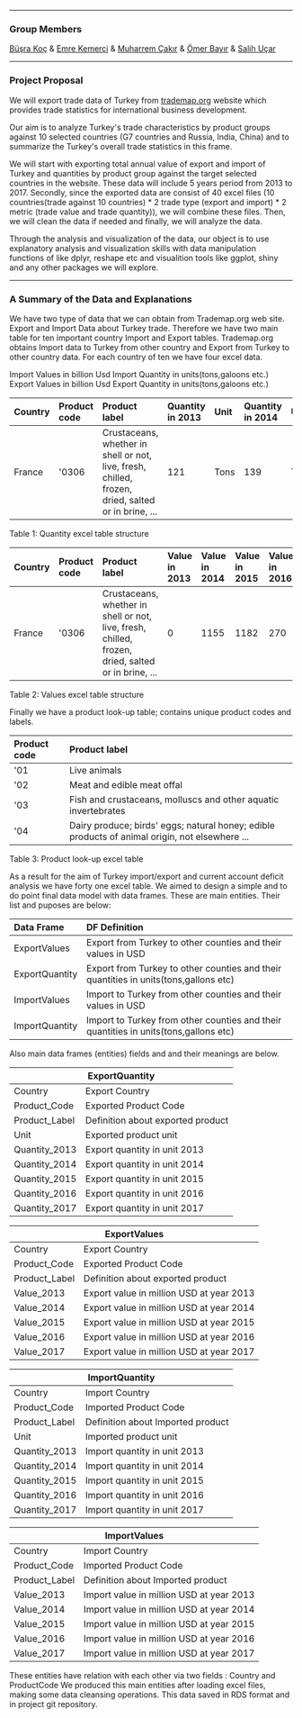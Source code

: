 ﻿***
### Group Members
[Büşra Koç](https://mef-bda503.github.io/pj18-busraakoc/) 	&	 [Emre Kemerci](https://mef-bda503.github.io/pj18-EmreKemerci/)		&	 [Muharrem Çakır](https://mef-bda503.github.io/pj18-muharremcakir81/)	&	[Ömer Bayır](https://mef-bda503.github.io/pj18-omerbayir/) 	&	[Salih Uçar](https://mef-bda503.github.io/pj18-ucarsal/)

***
### Project Proposal
We will export trade data of Turkey from [trademap.org](https://www.trademap.org/) website which provides trade statistics for international business development.


Our aim is to analyze Turkey's trade characteristics by product groups against 10 selected countries (G7 countries and Russia, India, China) and to summarize the Turkey's overall trade statistics in this frame.


We will start with exporting total annual value of export and import of Turkey and quantities by product group against the target selected countries in the website. These data will include 5 years period from 2013 to 2017.
Secondly, since the exported data are consist of 40 excel files (10 countries(trade against 10 countries) * 2 trade type (export and import) * 2 metric (trade value and trade quantity)), we will combine these files.
Then, we will clean the data if needed and finally, we will analyze the data.


Through the analysis and visualization of the data, our object is to use explanatory analysis and visualization skills with data manipulation functions of like dplyr, reshape etc and visualition tools like ggplot, shiny and any other packages we will explore.

***
### A Summary of the Data and Explanations       
We have two type of data that we can obtain from Trademap.org web site. Export and Import Data about Turkey trade.
Therefore we have two main table for ten important country Import and Export tables. Trademap.org obtains Import data to Turkey from other country and Export from Turkey to other country data. For each country of ten we have four excel data.

Import Values in billion Usd
Import Quantity in units(tons,galoons etc.) 
Export Values in billion Usd
Export Quantity in units(tons,galoons etc.) 


<table>
<thead>
<tr class="header">
<th align="left">Country</th>
<th align="left">Product code</th>
<th align="left">Product label</th>
<th align="left">Quantity in 2013</th>
<th align="left">Unit</th>
<th align="left">Quantity in 2014</th>
<th align="left">Unit</th>
<th align="left">Quantity in 2015</th>
<th align="left">Unit</th>
<th align="left">Quantity in 2016</th>
<th align="left">Unit</th>
<th align="left">Quantity in 2017</th>
<th align="left">Unit</th>
</tr>
</thead>

<tbody>
<tr class="odd">
<td align="left">France</td>
<td align="left">'0306</td>
<td align="left">Crustaceans, whether in shell or not, live, fresh, chilled, frozen, dried, salted or in brine, ...</td>
<td align="left">121</td>
<td align="left">Tons</td>
<td align="left">139</td>
<td align="left">Tons</td>
<td align="left">22</td>
<td align="left">Tons</td>
<td align="left">24</td>
<td align="left">Tons</td>

</tr>
</tbody>
</table>
			 	 		 	 
Table 1: Quantity excel table structure

<table>
<thead>
<tr class="header">
<th align="left">Country</th>
<th align="left">Product code</th>
<th align="left">Product label</th>
<th align="left">Value in 2013</th>
<th align="left">Value in 2014</th>
<th align="left">Value in 2015</th>
<th align="left">Value in 2016</th>
<th align="left">Value in 2017</th>
</tr>
</thead>

<tbody>
<tr class="odd">
<td align="left">France</td>
<td align="left">'0306</td>
<td align="left">Crustaceans, whether in shell or not, live, fresh, chilled, frozen, dried, salted or in brine, ...</td>
<td align="left">0</td>
<td align="left">1155</td>
<td align="left">1182</td>
<td align="left">270</td>
<td align="left">0</td>
</tr>
</tbody>
</table>

Table 2: Values excel table structure

Finally we have a product look-up table; contains unique product codes and labels.

<table>
<thead>
<tr class="header">
<th align="left">Product code</th>
<th align="left">Product label</th>
</tr>
</thead>

<tbody>
<tr class="odd">
<td align="left">'01</td>
<td align="left">Live animals</td>
</tr>
<tr class="odd">
<td align="left">'02</td>
<td align="left">Meat and edible meat offal</td>
</tr>
<tr class="odd">
<td align="left">'03</td>
<td align="left">Fish and crustaceans, molluscs and other aquatic invertebrates</td>
</tr>
<tr class="odd">
<td align="left">'04</td>
<td align="left">Dairy produce; birds' eggs; natural honey; edible products of animal origin, not elsewhere ...</td>
</tr>
  
</tbody>
</table>

Table 3: Product look-up excel table

As a result for the aim of Turkey import/export and current account deficit analysis we have forty one excel table.
We aimed to design a simple and to do point final data model with data frames. These are main entities. Their list and puposes are below:

<table>
<thead>
<tr class="header">
<th align="left">Data Frame</th>
<th align="left">DF Definition</th>
</tr>
</thead>

<tbody>
<tr class="odd">
<td align="left">ExportValues</td>
<td align="left">Export from Turkey to other counties and their values in USD</td>
</tr>
<tr class="odd">
<td align="left">ExportQuantity</td>
<td align="left">Export from Turkey to other counties and their quantities in units(tons,gallons etc)</td>
</tr>
<tr class="odd">
<td align="left">ImportValues</td>
<td align="left">Import to Turkey from other counties and their values in USD</td>
</tr>
<tr class="odd">
<td align="left">ImportQuantity</td>
<td align="left">Import to Turkey from other counties and their quantities in units(tons,gallons etc)</td>
</tr>
  
</tbody>
</table>

Also main data frames (entities) fields and and their meanings are below. 

<table>
<thead>
<tr class="header">
<th align="center" colspan="2">ExportQuantity</th>
</tr>
</thead>
<tbody>
<tr class="odd">
<td align="left">Country</td>
<td align="left">Export Country</td>
</tr>
<tr class="odd">
<td align="left">Product_Code</td>
<td align="left">Exported Product Code</td>
</tr>
<tr class="odd">
<td align="left">Product_Label</td>
<td align="left">Definition about exported product</td>
</tr>  
<tr class="odd">
<td align="left">Unit</td>
<td align="left">Exported product unit</td>
</tr>
<tr class="odd">
<td align="left">Quantity_2013</td>
<td align="left">Export quantity in unit 2013</td>
</tr>
<tr class="odd">
<td align="left">Quantity_2014</td>
<td align="left">Export quantity in unit 2014</td>
</tr>
<tr class="odd">
<td align="left">Quantity_2015</td>
<td align="left">Export quantity in unit 2015</td>
</tr>
<tr class="odd">
<td align="left">Quantity_2016</td>
<td align="left">Export quantity in unit 2016</td>
</tr>
<tr class="odd">
<td align="left">Quantity_2017</td>
<td align="left">Export quantity in unit 2017</td>
</tr>  
</tbody>
</table>

<table>
<thead>
<tr class="header">
<th align="center" colspan="2">ExportValues</th>
</tr>
</thead>
<tbody>
<tr class="odd">
<td align="left">Country</td>
<td align="left">Export Country</td>
</tr>
<tr class="odd">
<td align="left">Product_Code</td>
<td align="left">Exported Product Code</td>
</tr>
<tr class="odd">
<td align="left">Product_Label</td>
<td align="left">Definition about exported product</td>
</tr>  
<tr class="odd">
<td align="left">Value_2013</td>
<td align="left">Export value in million USD at year 2013</td>
</tr>
<tr class="odd">
<td align="left">Value_2014</td>
<td align="left">Export value in million USD at year 2014</td>
</tr>
<tr class="odd">
<td align="left">Value_2015</td>
<td align="left">Export value in million USD at year 2015</td>
</tr>
<tr class="odd">
<td align="left">Value_2016</td>
<td align="left">Export value in million USD at year 2016</td>
</tr>
<tr class="odd">
<td align="left">Value_2017</td>
<td align="left">Export value in million USD at year 2017</td>
</tr>
  
</tbody>
</table>

<table>
<thead>
<tr class="header">
<th align="center" colspan="2">ImportQuantity</th>
</tr>
</thead>
<tbody>
<tr class="odd">
<td align="left">Country</td>
<td align="left">Import Country</td>
</tr>
<tr class="odd">
<td align="left">Product_Code</td>
<td align="left">Imported Product Code</td>
</tr>
<tr class="odd">
<td align="left">Product_Label</td>
<td align="left">Definition about Imported product</td>
</tr>  
<tr class="odd">
<td align="left">Unit</td>
<td align="left">Imported product unit</td>
</tr>
<tr class="odd">
<td align="left">Quantity_2013</td>
<td align="left">Import quantity in unit 2013</td>
</tr>
<tr class="odd">
<td align="left">Quantity_2014</td>
<td align="left">Import quantity in unit 2014</td>
</tr>
<tr class="odd">
<td align="left">Quantity_2015</td>
<td align="left">Import quantity in unit 2015</td>
</tr>
<tr class="odd">
<td align="left">Quantity_2016</td>
<td align="left">Import quantity in unit 2016</td>
</tr>
<tr class="odd">
<td align="left">Quantity_2017</td>
<td align="left">Import quantity in unit 2017</td>
</tr>  
</tbody>
</table>

<table>
<thead>
<tr class="header">
<th align="center" colspan="2">ImportValues</th>
</tr>
</thead>
<tbody>
<tr class="odd">
<td align="left">Country</td>
<td align="left">Import Country</td>
</tr>
<tr class="odd">
<td align="left">Product_Code</td>
<td align="left">Imported Product Code</td>
</tr>
<tr class="odd">
<td align="left">Product_Label</td>
<td align="left">Definition about Imported product</td>
</tr>  
<tr class="odd">
<td align="left">Value_2013</td>
<td align="left">Import value in million USD at year 2013</td>
</tr>
<tr class="odd">
<td align="left">Value_2014</td>
<td align="left">Import value in million USD at year 2014</td>
</tr>
<tr class="odd">
<td align="left">Value_2015</td>
<td align="left">Import value in million USD at year 2015</td>
</tr>
<tr class="odd">
<td align="left">Value_2016</td>
<td align="left">Import value in million USD at year 2016</td>
</tr>
<tr class="odd">
<td align="left">Value_2017</td>
<td align="left">Import value in million USD at year 2017</td>
</tr>
  
</tbody>
</table>

These entities have relation with each other via two fields : Country and ProductCode
We produced this main entities after loading excel files, making some data cleansing operations. This data saved in RDS format and in project  git repository.
